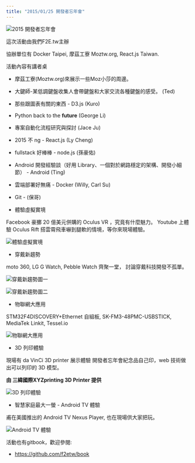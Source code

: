 ```yaml
---
title: "2015/01/25 開發者忘年會"
---
```


![2015 開發者忘年會](https://t.kfs.io/upload_images/37952/10912618_10203569096017188_51249980_o_large.jpg)

這次活動由我們F2E.tw主辦

協辦單位有
Docker Taipei, 摩茲工寮 Moztw.org, React.js Taiwan.

活動內容有講者桌

* 摩茲工寮(Moztw.org)來展示一些Moz小莎的周邊。
* 大鍵師-某低調鍵盤收集人會帶鍵盤和大家交流各種鍵盤的感受。 (Ted)
* 那些跟圖表有關的東西 - D3.js (Kuro)
* Python back to the __future__ (George Li)
* 專案自動化流程研究與探討 (Jace Ju)
* 2015 不 ng - React.js (Ly Cheng)
* fullstack 好棒棒 - node.js (孫豪佑)
* Android 開發經驗談（好用 Library、一個對於網路穩定的架構、開發小細節） - Android (Ting)
* 雲端部署好無痛 - Docker (Willy, Carl Su)
* Git - (保哥)

* 體驗虛擬實境

Facebook 豪擲 20 億美元併購的 Oculus VR ，究竟有什麼魅力。
Youtube 上體驗 Oculus Rift 搭雲霄飛車嚇到腿軟的情境，等你來現場體驗。

![體驗虛擬實境](https://s3-ap-northeast-1.amazonaws.com/kktix/organization_resource_files/776/1558/hackpad.com_421ortm31NK_p.147554_1419489524373_dk2-hero.jpg)

* 穿戴新趨勢

moto 360, LG G Watch, Pebble Watch 齊聚一堂，
討論穿戴科技開發不孤單。

![穿戴新趨勢圖一](https://s3-ap-northeast-1.amazonaws.com/kktix/organization_resource_files/776/1561/unnamed.png)

![穿戴新趨勢圖二](https://s3-ap-northeast-1.amazonaws.com/kktix/organization_resource_files/776/1562/Pebble_watch_trio_group_04.png)

* 物聯網大應用

STM32F4DISCOVERY+Ethernet 自組板, SK-FM3-48PMC-USBSTICK, MediaTek Linkit, Tessel.io

![物聯網大應用](https://s3-ap-northeast-1.amazonaws.com/kktix/organization_resource_files/776/1563/M-05313.jpg)


* 3D 列印體驗

現場有 da VinCi 3D printer 展示體驗
開發者忘年會紀念品自己印，web 技術做出可以列印的 3D 模型。

**由 三緯國際XYZprinting 3D Printer 提供**

![3D 列印體驗](https://s3-ap-northeast-1.amazonaws.com/kktix/organization_resource_files/776/1567/da-vinci-3d-printer-1.png)


* 智慧家庭最大一螢 - Android TV 體驗

甫在美國推出的 Android TV Nexus Player, 也在現場供大家把玩。

![Android TV 體驗](https://s3-ap-northeast-1.amazonaws.com/kktix/organization_resource_files/776/1568/Player-purchaseflow-1600.jpg)

活動也有gitbook，歡迎參閱:

* https://github.com/f2etw/book
